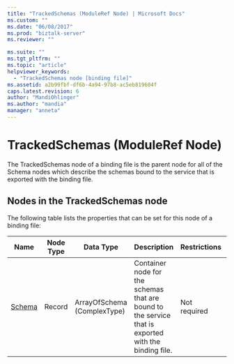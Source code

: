 ```yaml
---
title: "TrackedSchemas (ModuleRef Node) | Microsoft Docs"
ms.custom: ""
ms.date: "06/08/2017"
ms.prod: "biztalk-server"
ms.reviewer: ""

ms.suite: ""
ms.tgt_pltfrm: ""
ms.topic: "article"
helpviewer_keywords: 
  - "TrackedSchemas node [binding file]"
ms.assetid: a2b99fbf-df6b-4a94-97b8-ac5eb819604f
caps.latest.revision: 6
author: "MandiOhlinger"
ms.author: "mandia"
manager: "anneta"
---
```

# TrackedSchemas (ModuleRef Node)
The TrackedSchemas node of a binding file is the parent node for all of the Schema nodes which describe the schemas bound to the service that is exported with the binding file.  

## Nodes in the TrackedSchemas node  
 The following table lists the properties that can be set for this node of a binding file:  


|              <strong>Name</strong>              | <strong>Node Type</strong> | <strong>Data Type</strong>  |                                     <strong>Description</strong>                                     | <strong>Restrictions</strong> | <strong>Comments</strong> |
|-------------------------------------------------|----------------------------|-----------------------------|------------------------------------------------------------------------------------------------------|-------------------------------|---------------------------|
| [Schema](../core/schema-trackedschemas-node.md) |           Record           | ArrayOfSchema (ComplexType) | Container node for the schemas that are bound to the service that is exported with the binding file. |         Not required          |    Default value: none    |

